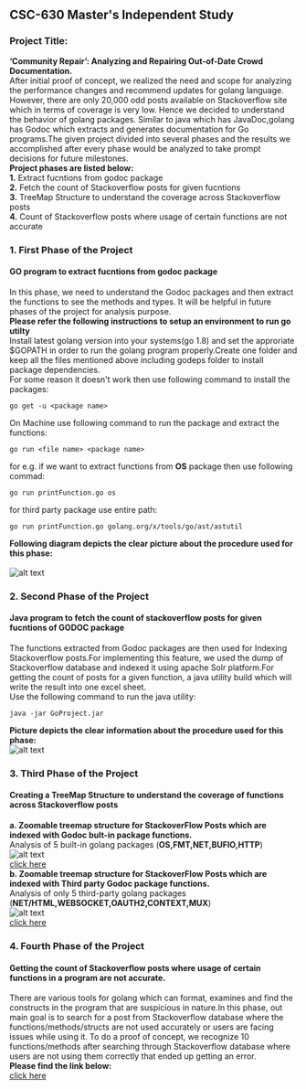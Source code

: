 ## CSC-630 Master's Independent Study<br>
### Project Title:<br>
<b>‘Community Repair’: Analyzing and Repairing Out-of-Date Crowd Documentation.</b><br>
After initial proof of concept, we realized the need and scope for analyzing the performance changes and recommend updates for golang language. However, there are only 20,000 odd posts available on Stackoverflow site which in terms of coverage is very low. Hence we decided to understand the behavior of golang packages. Similar to java which has JavaDoc,golang has Godoc which extracts and generates documentation for Go programs.The given project divided into several phases and the results we accomplished after every phase would be analyzed to take prompt decisions for future milestones.<br>
<b>Project phases are listed below:</b><br>
<b>1.</b> Extract fucntions from godoc package <br>
<b>2.</b> Fetch the count of Stackoverflow posts for given fucntions <br>
<b>3.</b> TreeMap Structure to understand the coverage across Stackoverflow posts <br>
<b>4.</b> Count of Stackoverflow posts where usage of certain functions are not accurate<br>
### 1. First Phase of the Project
#### GO program to extract fucntions from godoc package</b><br>
In this phase, we need to understand the Godoc packages and then extract the functions to see the methods and types. It will be helpful in future phases of the project for analysis purpose.<br> 
<b>Please refer the following instructions to setup an environment to run go utilty<br></b>
Install latest golang version into your systems(go 1.8) and set the approriate $GOPATH in order to run the golang program properly.Create one folder and keep all the files mentioned above including godeps folder to install package dependencies.<br>
For some reason it doesn't work then use following command to install the packages:

    go get -u <package name>
          
On Machine use following command to run the package and extract the functions:

    go run <file name> <package name> 
for e.g. if we want to extract functions from <b>OS</b> package then use following commad:

    go run printFunction.go os
       
for third party package use entire path:

    go run printFunction.go golang.org/x/tools/go/ast/astutil
<b>Following diagram depicts the clear picture about the procedure used for this phase:</b><br>    
![alt text](https://github.com/alt-code/CommunityRepair/blob/master/Sohan/godocFetchfunction/images/Project1.jpg "Picture-1")
<br>
### 2. Second Phase of the Project<br>
#### Java program to fetch the count of stackoverflow posts for given fucntions of GODOC package<br>
The functions extracted from Godoc packages are then used for Indexing Stackoverflow posts.For implementing this feature, we used the dump of Stackoverflow database and indexed it using apache Solr platform.For getting the count of posts for a given function, a java utility build which will write the result into one excel sheet.<br>
Use the following command to run the java utility:

    java -jar GoProject.jar
<b>Picture depicts the clear information about the procedure used for this phase:</b><br>
![alt text](https://github.com/alt-code/CommunityRepair/blob/master/Sohan/godocFetchfunction/images/Project2.jpg "Picture-2")
<br>
### 3. Third Phase of the Project
#### Creating a TreeMap Structure to understand the coverage of functions across Stackoverflow posts<br>
<b>a. Zoomable treemap structure for StackoverFlow Posts which are indexed with Godoc bult-in package functions.</b><br>
 Analysis of 5 built-in golang packages (<b>OS,FMT,NET,BUFIO,HTTP</b>)<br>
![alt text](https://github.com/alt-code/CommunityRepair/blob/master/Sohan/godocFetchfunction/images/builtin.png "TreeMap-1")
<br>
[click here](https://public.tableau.com/profile/publish/StackoverflowPostsIndexingforGodocPackage/Sheet1#!/publish-confirm)
<br>
<b>b. Zoomable treemap structure for StackoverFlow Posts which are indexed with Third party Godoc package functions.</b><br>
 Analysis of only 5 third-party golang packages (<b>NET/HTML,WEBSOCKET,OAUTH2,CONTEXT,MUX</b>)<br>
![alt text](https://github.com/alt-code/CommunityRepair/blob/master/Sohan/godocFetchfunction/images/third.png "TreeMap-2")
<br>
[click here](https://public.tableau.com/profile/sohan.kunkerkar#!/vizhome/StackOverflowPostsIndexingforThirdPartyGodocPackages/Sheet1)
<br>
### 4. Fourth Phase of the Project
#### Getting the count of Stackoverflow posts where usage of certain functions in a program are not accurate.
There are various tools for golang which can format, examines and find the constructs in the program that are suspicious in nature.In this phase, out main goal is to search for a post from Stackoverflow database where the functions/methods/structs are not used accurately or users are facing issues while using it. To do a proof of concept, we recognize 10 functions/methods after searching through Stackoverflow database where users are not using them correctly that ended up getting an error.<br>
<b>Please find the link below:</b><br>
[click here](https://github.com/alt-code/CommunityRepair/blob/master/Sohan/godocFetchfunction/FunctionsAnalysis.xlsx)
